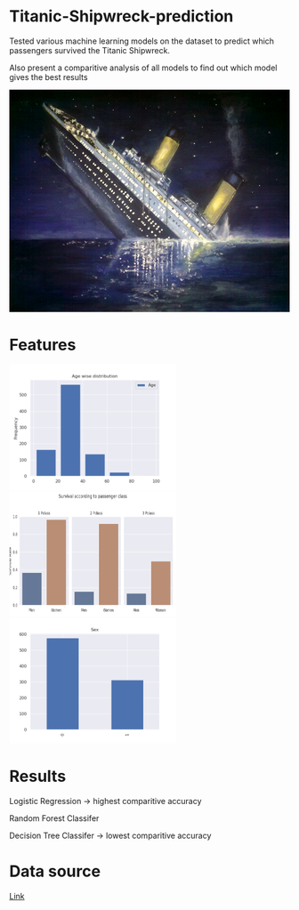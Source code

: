 # Titanic-Shipwreck-prediction
<p>
Tested various machine learning models on the dataset to predict which passengers survived the Titanic Shipwreck. 
</p>
<p>
 Also present a comparitive analysis of all models to find out which model gives the best results 
  </p>
<img src="/Plot/index2.jpg" height = '400' />
<h1> Features </h1>
<p float="left">
  <img src="/Plot/age.png" width="300" />
  <img src="/Plot/survival_class_sex.png" width="300" height='225'/> 
  <img src="/Plot/sex.png" width="300" />
</p>

<h1> Results </h1>
<p>
  Logistic Regression -> highest comparitive accuracy 
</p>
<p>
  Random Forest Classifer  
</p>
<p>
  Decision Tree Classifer -> lowest comparitive accuracy 
</p>



<h1> Data source </h1>

[Link](https://www.kaggle.com/c/titanic/)
